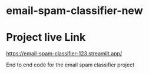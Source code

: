 # email-spam-classifier-new
# Project live Link

https://email-spam-classifier-123.streamlit.app/

End to end code for the email spam classifier project
